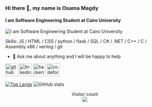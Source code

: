 ### Hi there 👋, my name is Osama Magdy
#### I am Software Engineering Student at Cairo University
![I am Software Engineering Student at Cairo University](https://physicsgurukul.files.wordpress.com/2019/02/character-1.gif)


Skills: JS / HTML / CSS / python / flask / SQL / C# / .NET / C++ / C / Assembly x86 / verilog / git

- 💬 Ask me about anything and I will be happy to help 


[<img src='https://cdn.jsdelivr.net/npm/simple-icons@3.0.1/icons/github.svg' alt='github' height='40'>](https://github.com/osamamagdy)  [<img src='https://cdn.jsdelivr.net/npm/simple-icons@3.0.1/icons/linkedin.svg' alt='linkedin' height='40'>](https://www.linkedin.com/in/osama-m-8a0b0b137/)  [<img src='https://cdn.jsdelivr.net/npm/simple-icons@3.0.1/icons/hackerrank.svg' alt='hackerrank' height='40'>](https://www.hackerrank.com/osamamagdy174?hr_r=1)  [<img src='https://cdn.jsdelivr.net/npm/simple-icons@3.0.1/icons/codeforces.svg' alt='codeforces' height='40'>](https://codeforces.com/profile/Ossama_Magdy)  

[![Top Langs](https://github-readme-stats.vercel.app/api/top-langs/?username=osamamagdy)](https://github.com/anuraghazra/github-readme-stats) ![GitHub stats](https://github-readme-stats.vercel.app/api?username=osamamagdy&show_icons=true&count_private=true)  

<p align="center"> 
  Visitor count<br>
  <img src="https://profile-counter.glitch.me/sagar-viradiya/count.svg" />
</p>
